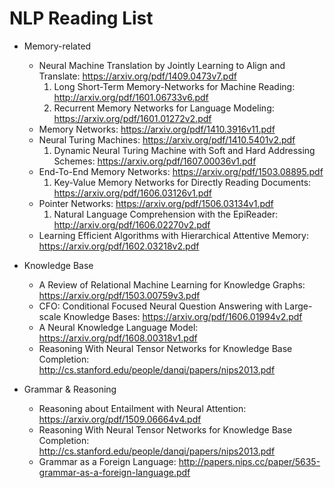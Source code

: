# NLP Reading List

* Memory-related
  * Neural Machine Translation by Jointly Learning to Align and Translate: https://arxiv.org/pdf/1409.0473v7.pdf
    1. Long Short-Term Memory-Networks for Machine Reading: http://arxiv.org/pdf/1601.06733v6.pdf
    2. Recurrent Memory Networks for Language Modeling: https://arxiv.org/pdf/1601.01272v2.pdf
  * Memory Networks: https://arxiv.org/pdf/1410.3916v11.pdf
  * Neural Turing Machines: https://arxiv.org/pdf/1410.5401v2.pdf
    1. Dynamic Neural Turing Machine with Soft and Hard Addressing Schemes: https://arxiv.org/pdf/1607.00036v1.pdf
  * End-To-End Memory Networks: https://arxiv.org/pdf/1503.08895.pdf
    1. Key-Value Memory Networks for Directly Reading Documents: https://arxiv.org/pdf/1606.03126v1.pdf
  * Pointer Networks: https://arxiv.org/pdf/1506.03134v1.pdf
    1. Natural Language Comprehension with the EpiReader: http://arxiv.org/pdf/1606.02270v2.pdf
  * Learning Efficient Algorithms with Hierarchical Attentive Memory: https://arxiv.org/pdf/1602.03218v2.pdf
  

* Knowledge Base
  * A Review of Relational Machine Learning for Knowledge Graphs: https://arxiv.org/pdf/1503.00759v3.pdf
  *  CFO: Conditional Focused Neural Question Answering with Large-scale Knowledge Bases: https://arxiv.org/pdf/1606.01994v2.pdf
  * A Neural Knowledge Language Model: https://arxiv.org/pdf/1608.00318v1.pdf
  * Reasoning With Neural Tensor Networks for Knowledge Base Completion: http://cs.stanford.edu/people/danqi/papers/nips2013.pdf
  

* Grammar & Reasoning
  * Reasoning about Entailment with Neural Attention: https://arxiv.org/pdf/1509.06664v4.pdf
  * Reasoning With Neural Tensor Networks for Knowledge Base Completion: http://cs.stanford.edu/people/danqi/papers/nips2013.pdf
  * Grammar as a Foreign Language: http://papers.nips.cc/paper/5635-grammar-as-a-foreign-language.pdf
